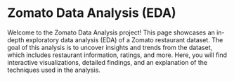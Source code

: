 # Zomato Data Analysis (EDA)
Welcome to the Zomato Data Analysis project! This page showcases an in-depth exploratory data analysis (EDA) of a Zomato restaurant dataset. The goal of this analysis is to uncover insights and trends from the dataset, which includes restaurant information, ratings, and more. Here, you will find interactive visualizations, detailed findings, and an explanation of the techniques used in the analysis.

